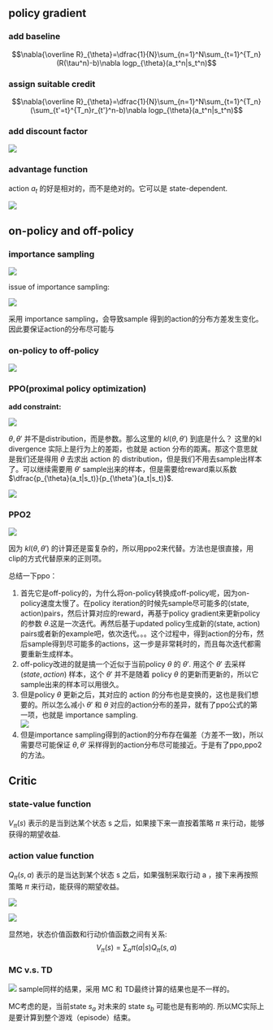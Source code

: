 ## policy gradient  
### add baseline

$$\nabla{\overline R}_{\theta}=\dfrac{1}{N}\sum_{n=1}^N\sum_{t=1}^{T_n}(R(\tau^n)-b)\nabla logp_{\theta}(a_t^n|s_t^n)$$

### assign suitable credit

$$\nabla{\overline R}_{\theta}=\dfrac{1}{N}\sum_{n=1}^N\sum_{t=1}^{T_n}(\sum_{t'=t}^{T_n}r_{t'}^n-b)\nabla logp_{\theta}(a_t^n|s_t^n)$$

### add discount factor
![](强化学习/policy_gradient.png)

### advantage function
action $a_t$ 的好是相对的，而不是绝对的。它可以是 state-dependent.

![](强化学习/actor_critic.png)

## on-policy and off-policy
### importance sampling
![](强化学习/importance_sampling.png)

issue of importance sampling:

![](强化学习/issue_IS.png)

采用 importance sampling，会导致sample 得到的action的分布方差发生变化。因此要保证action的分布尽可能与

### on-policy to off-policy
![](强化学习/off_policy.png)

### PPO(proximal policy optimization)
**add constraint:**

![](强化学习/ppo.png)

$\theta, \theta'$ 并不是distribution，而是参数。那么这里的 $kl(\theta, \theta')$ 到底是什么？
这里的kl divergence 实际上是行为上的差距，也就是 action 分布的距离。那这个意思就是我们还是得用 $\theta$ 去求出 action 的 distribution，但是我们不用去sample出样本了。可以继续需要用 $\theta'$ sample出来的样本，但是需要给reward乘以系数 $\dfrac{p_{\theta}(a_t|s_t)}{p_{\theta'}(a_t|s_t)}$.

![](强化学习/ppo_algorithm.png)

### PPO2

![](强化学习/ppo2.png)

因为 $kl(\theta, \theta')$ 的计算还是蛮复杂的，所以用ppo2来代替。方法也是很直接，用clip的方式代替原来的正则项。


总结一下ppo：  

1. 首先它是off-policy的，为什么将on-policy转换成off-policy呢，因为on-policy速度太慢了。在policy iteration的时候先sample尽可能多的(state, action)pairs，然后计算对应的reward，再基于policy gradient来更新policy的参数 $\theta$.这是一次迭代。再然后基于updated policy生成新的(state, action) pairs或者新的example吧，依次迭代。。。这个过程中，得到action的分布，然后sample得到尽可能多的actions，这一步是非常耗时的，而且每次迭代都需要重新生成样本。  
2. off-policy改进的就是搞一个近似于当前policy $\theta$ 的 $\theta'$. 用这个 $\theta'$ 去采样 $(state, action)$ 样本，这个 $\theta'$ 并不是随着 policy $\theta$ 的更新而更新的，所以它sample出来的样本可以用很久。  
3. 但是policy $\theta$ 更新之后，其对应的 action 的分布也是变换的，这也是我们想要的。所以怎么减小 $\theta'$ 和 $\theta$ 对应的action分布的差异，就有了ppo公式的第一项，也就是 importance sampling.  
![](强化学习/im_policy.png)
4. 但是importance sampling得到的action的分布存在偏差（方差不一致)，所以需要尽可能保证 $\theta, \theta'$ 采样得到的action分布尽可能接近。于是有了ppo,ppo2的方法。

## Critic
### state-value function
$V_{\pi}(s)$ 表示的是当到达某个状态 s 之后，如果接下来一直按着策略 $\pi$ 来行动，能够获得的期望收益.

### action value function
$Q_{\pi}(s,a)$ 表示的是当达到某个状态 s 之后，如果强制采取行动 a ，接下来再按照策略 $\pi$ 来行动，能获得的期望收益。

![](强化学习/calue_funvtion.svg)

![](强化学习/action_value.svg)

显然地，状态价值函数和行动价值函数之间有关系:
$$V_{\pi}(s)=\sum_a\pi(a|s)Q_{\pi}(s,a)$$

### MC v.s. TD
![](强化学习/mvcstd.png)
sample同样的结果，采用 MC 和 TD最终计算的结果也是不一样的。

MC考虑的是，当前state $s_a$ 对未来的 state $s_b$ 可能也是有影响的. 所以MC实际上是要计算到整个游戏（episode）结束。
